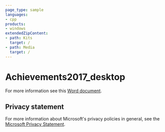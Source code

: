 ```yaml
---
page_type: sample
languages:
- cpp
products:
- windows
extendedZipContent:
- path: Kits
  target: /
- path: Media
  target: /
---
```


# Achievements2017_desktop

For more information see this [Word document](https://github.com/microsoft/Xbox-GDK-Samples/blob/main/Samples/Live/Achievements2017_desktop/Readme.docx).

## Privacy statement

For more information about Microsoft's privacy policies in general, see the [Microsoft Privacy Statement](https://privacy.microsoft.com/privacystatement/).
